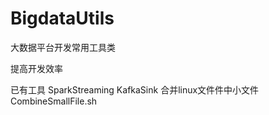 # BigdataUtils
大数据平台开发常用工具类

提高开发效率

已有工具
  SparkStreaming KafkaSink
  合并linux文件件中小文件 CombineSmallFile.sh
